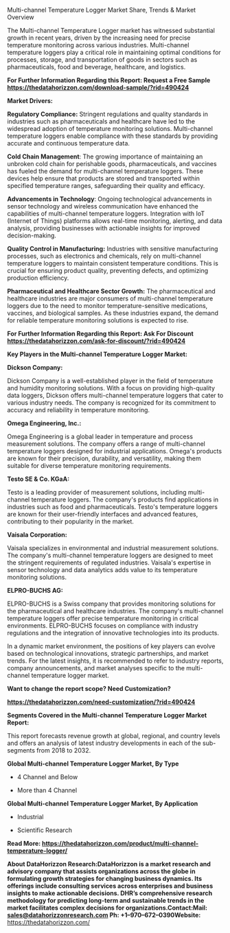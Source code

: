 Multi-channel Temperature Logger Market Share, Trends & Market Overview

The Multi-channel Temperature Logger market has witnessed substantial
growth in recent years, driven by the increasing need for precise
temperature monitoring across various industries. Multi-channel
temperature loggers play a critical role in maintaining optimal
conditions for processes, storage, and transportation of goods in
sectors such as pharmaceuticals, food and beverage, healthcare, and
logistics.

**For Further Information Regarding this Report: Request a Free Sample
<https://thedatahorizzon.com/download-sample/?rid=490424>**

**Market Drivers:**

**Regulatory Compliance:** Stringent regulations and quality standards
in industries such as pharmaceuticals and healthcare have led to the
widespread adoption of temperature monitoring solutions. Multi-channel
temperature loggers enable compliance with these standards by providing
accurate and continuous temperature data.

**Cold Chain Management**: The growing importance of maintaining an
unbroken cold chain for perishable goods, pharmaceuticals, and vaccines
has fueled the demand for multi-channel temperature loggers. These
devices help ensure that products are stored and transported within
specified temperature ranges, safeguarding their quality and efficacy.

**Advancements in Technology**: Ongoing technological advancements in
sensor technology and wireless communication have enhanced the
capabilities of multi-channel temperature loggers. Integration with IoT
(Internet of Things) platforms allows real-time monitoring, alerting,
and data analysis, providing businesses with actionable insights for
improved decision-making.

**Quality Control in Manufacturing:** Industries with sensitive
manufacturing processes, such as electronics and chemicals, rely on
multi-channel temperature loggers to maintain consistent temperature
conditions. This is crucial for ensuring product quality, preventing
defects, and optimizing production efficiency.

**Pharmaceutical and Healthcare Sector Growth:** The pharmaceutical and
healthcare industries are major consumers of multi-channel temperature
loggers due to the need to monitor temperature-sensitive medications,
vaccines, and biological samples. As these industries expand, the demand
for reliable temperature monitoring solutions is expected to rise.

**For Further Information Regarding this Report: Ask For Discount
<https://thedatahorizzon.com/ask-for-discount/?rid=490424>**

**Key Players in the Multi-channel Temperature Logger Market:**

**Dickson Company:**

Dickson Company is a well-established player in the field of temperature
and humidity monitoring solutions. With a focus on providing
high-quality data loggers, Dickson offers multi-channel temperature
loggers that cater to various industry needs. The company is recognized
for its commitment to accuracy and reliability in temperature
monitoring.

**Omega Engineering, Inc.:**

Omega Engineering is a global leader in temperature and process
measurement solutions. The company offers a range of multi-channel
temperature loggers designed for industrial applications. Omega's
products are known for their precision, durability, and versatility,
making them suitable for diverse temperature monitoring requirements.

**Testo SE & Co. KGaA:**

Testo is a leading provider of measurement solutions, including
multi-channel temperature loggers. The company's products find
applications in industries such as food and pharmaceuticals. Testo's
temperature loggers are known for their user-friendly interfaces and
advanced features, contributing to their popularity in the market.

**Vaisala Corporation:**

Vaisala specializes in environmental and industrial measurement
solutions. The company's multi-channel temperature loggers are designed
to meet the stringent requirements of regulated industries. Vaisala's
expertise in sensor technology and data analytics adds value to its
temperature monitoring solutions.

**ELPRO-BUCHS AG:**

ELPRO-BUCHS is a Swiss company that provides monitoring solutions for
the pharmaceutical and healthcare industries. The company's
multi-channel temperature loggers offer precise temperature monitoring
in critical environments. ELPRO-BUCHS focuses on compliance with
industry regulations and the integration of innovative technologies into
its products.

In a dynamic market environment, the positions of key players can evolve
based on technological innovations, strategic partnerships, and market
trends. For the latest insights, it is recommended to refer to industry
reports, company announcements, and market analyses specific to the
multi-channel temperature logger market.

**Want to change the report scope? Need Customization?**

**<https://thedatahorizzon.com/need-customization/?rid=490424>**

**Segments Covered in the Multi-channel Temperature Logger Market
Report:**

This report forecasts revenue growth at global, regional, and country
levels and offers an analysis of latest industry developments in each of
the sub-segments from 2018 to 2032.

**Global Multi-channel Temperature Logger Market, By Type**

-   4 Channel and Below

-   More than 4 Channel

**Global Multi-channel Temperature Logger Market, By Application**

-   Industrial

-   Scientific Research

**Read More:
<https://thedatahorizzon.com/product/multi-channel-temperature-logger/>**

**About DataHorizzon Research:**DataHorizzon is a market research and
advisory company that assists organizations across the globe in
formulating growth strategies for changing business dynamics. Its
offerings include consulting services across enterprises and business
insights to make actionable decisions. DHR’s comprehensive research
methodology for predicting long-term and sustainable trends in the
market facilitates complex decisions for organizations.**Contact:Mail:**
<sales@datahorizzonresearch.com> **Ph:** +1–970–672–0390**Website:**
<https://thedatahorizzon.com/>
